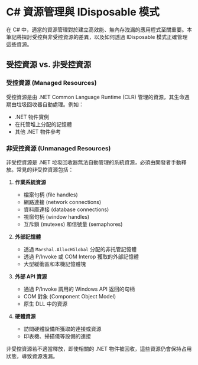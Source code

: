 # C# 資源管理與 IDisposable 模式

在 C# 中，適當的資源管理對於建立高效能、無內存洩漏的應用程式至關重要。本筆記將探討受控與非受控資源的差異，以及如何透過 IDisposable 模式正確管理這些資源。

## 受控資源 vs. 非受控資源

### 受控資源 (Managed Resources)

受控資源是由 .NET Common Language Runtime (CLR) 管理的資源，其生命週期由垃圾回收器自動處理。例如：

- .NET 物件實例
- 在托管堆上分配的記憶體
- 其他 .NET 物件參考

### 非受控資源 (Unmanaged Resources)

非受控資源是 .NET 垃圾回收器無法自動管理的系統資源，必須由開發者手動釋放。常見的非受控資源包括：

1. **作業系統資源**

   - 檔案句柄 (file handles)
   - 網路連接 (network connections)
   - 資料庫連接 (database connections)
   - 視窗句柄 (window handles)
   - 互斥鎖 (mutexes) 和信號量 (semaphores)

2. **外部記憶體**

   - 透過 `Marshal.AllocHGlobal` 分配的非托管記憶體
   - 透過 P/Invoke 或 COM Interop 獲取的外部記憶體
   - 大型緩衝區和本機記憶體塊

3. **外部 API 資源**

   - 通過 P/Invoke 調用的 Windows API 返回的句柄
   - COM 對象 (Component Object Model)
   - 原生 DLL 中的資源

4. **硬體資源**
   - 訪問硬體設備所獲取的連接或資源
   - 印表機、掃描儀等設備的連接

非受控資源若不適當釋放，即使相關的 .NET 物件被回收，這些資源仍會保持占用狀態，導致資源洩漏。

